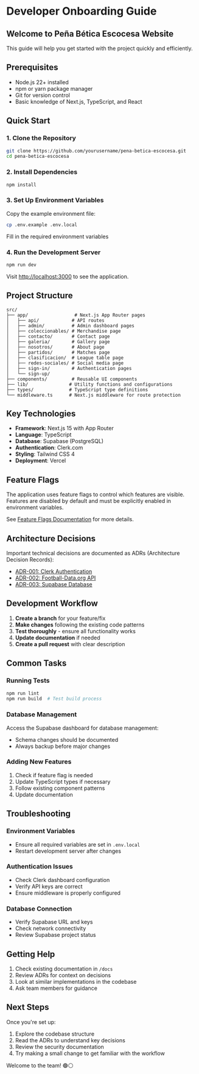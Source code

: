 # Developer Onboarding Guide

## Welcome to Peña Bética Escocesa Website

This guide will help you get started with the project quickly and efficiently.

## Prerequisites

- Node.js 22+ installed
- npm or yarn package manager
- Git for version control
- Basic knowledge of Next.js, TypeScript, and React

## Quick Start

### 1. Clone the Repository
```bash
git clone https://github.com/yourusername/pena-betica-escocesa.git
cd pena-betica-escocesa
```

### 2. Install Dependencies
```bash
npm install
```

### 3. Set Up Environment Variables
Copy the example environment file:
```bash
cp .env.example .env.local
```

Fill in the required environment variables

### 4. Run the Development Server
```bash
npm run dev
```

Visit [http://localhost:3000](http://localhost:3000) to see the application.

## Project Structure

```
src/
├── app/                 # Next.js App Router pages
│   ├── api/            # API routes
│   ├── admin/          # Admin dashboard pages
│   ├── coleccionables/ # Merchandise page
│   ├── contacto/       # Contact page
│   ├── galeria/        # Gallery page
│   ├── nosotros/       # About page
│   ├── partidos/       # Matches page
│   ├── clasificacion/  # League table page
│   ├── redes-sociales/ # Social media page
│   ├── sign-in/        # Authentication pages
│   └── sign-up/
├── components/         # Reusable UI components
├── lib/               # Utility functions and configurations
├── types/             # TypeScript type definitions
└── middleware.ts      # Next.js middleware for route protection
```

## Key Technologies

- **Framework**: Next.js 15 with App Router
- **Language**: TypeScript
- **Database**: Supabase (PostgreSQL)
- **Authentication**: Clerk.com
- **Styling**: Tailwind CSS 4
- **Deployment**: Vercel

## Feature Flags

The application uses feature flags to control which features are visible. Features are disabled by default and must be explicitly enabled in environment variables.

See [Feature Flags Documentation](../feature-flags.md) for more details.

## Architecture Decisions

Important technical decisions are documented as ADRs (Architecture Decision Records):

- [ADR-001: Clerk Authentication](../adr/001-clerk-authentication.md)
- [ADR-002: Football-Data.org API](../adr/002-football-api.md)
- [ADR-003: Supabase Database](../adr/003-supabase-database.md)

## Development Workflow

1. **Create a branch** for your feature/fix
2. **Make changes** following the existing code patterns
3. **Test thoroughly** - ensure all functionality works
4. **Update documentation** if needed
5. **Create a pull request** with clear description

## Common Tasks

### Running Tests
```bash
npm run lint
npm run build  # Test build process
```

### Database Management
Access the Supabase dashboard for database management:
- Schema changes should be documented
- Always backup before major changes

### Adding New Features
1. Check if feature flag is needed
2. Update TypeScript types if necessary
3. Follow existing component patterns
4. Update documentation

## Troubleshooting

### Environment Variables
- Ensure all required variables are set in `.env.local`
- Restart development server after changes

### Authentication Issues
- Check Clerk dashboard configuration
- Verify API keys are correct
- Ensure middleware is properly configured

### Database Connection
- Verify Supabase URL and keys
- Check network connectivity
- Review Supabase project status

## Getting Help

1. Check existing documentation in `/docs`
2. Review ADRs for context on decisions
3. Look at similar implementations in the codebase
4. Ask team members for guidance

## Next Steps

Once you're set up:
1. Explore the codebase structure
2. Read the ADRs to understand key decisions
3. Review the security documentation
4. Try making a small change to get familiar with the workflow

Welcome to the team! 🟢⚪
